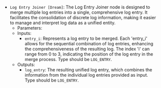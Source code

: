 - `Log Entry Joiner [Dream]`: The Log Entry Joiner node is designed to merge multiple log entries into a single, comprehensive log entry. It facilitates the consolidation of discrete log information, making it easier to manage and interpret log data as a unified entity.
    - Parameters:
    - Inputs:
        - `entry_i`: Represents a log entry to be merged. Each 'entry_i' allows for the sequential combination of log entries, enhancing the comprehensiveness of the resulting log. The index 'i' can range from 0 to 3, indicating the position of the log entry in the merge process. Type should be `LOG_ENTRY`.
    - Outputs:
        - `log_entry`: The resulting unified log entry, which combines the information from the individual log entries provided as input. Type should be `LOG_ENTRY`.
